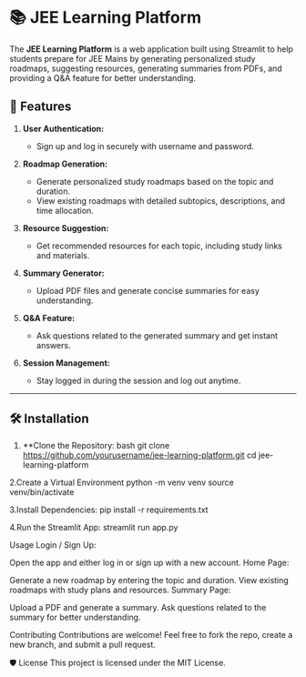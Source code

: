 # 📚 JEE Learning Platform

The **JEE Learning Platform** is a web application built using Streamlit to help students prepare for JEE Mains by generating personalized study roadmaps, suggesting resources, generating summaries from PDFs, and providing a Q&A feature for better understanding.

## 🚀 Features

1. **User Authentication:**  
   - Sign up and log in securely with username and password.

2. **Roadmap Generation:**  
   - Generate personalized study roadmaps based on the topic and duration.  
   - View existing roadmaps with detailed subtopics, descriptions, and time allocation.

3. **Resource Suggestion:**  
   - Get recommended resources for each topic, including study links and materials.

4. **Summary Generator:**  
   - Upload PDF files and generate concise summaries for easy understanding.

5. **Q&A Feature:**  
   - Ask questions related to the generated summary and get instant answers.

6. **Session Management:**  
   - Stay logged in during the session and log out anytime.

---

## 🛠️ Installation

1. **Clone the Repository:
bash
git clone https://github.com/yourusername/jee-learning-platform.git
cd jee-learning-platform

2.Create a Virtual Environment 
python -m venv venv
source venv/bin/activate 

3.Install Dependencies:
pip install -r requirements.txt

4.Run the Streamlit App:
streamlit run app.py

Usage
Login / Sign Up:

Open the app and either log in or sign up with a new account.
Home Page:

Generate a new roadmap by entering the topic and duration.
View existing roadmaps with study plans and resources.
Summary Page:

Upload a PDF and generate a summary.
Ask questions related to the summary for better understanding.

Contributing
Contributions are welcome! Feel free to fork the repo, create a new branch, and submit a pull request.

🛡️ License
This project is licensed under the MIT License.


